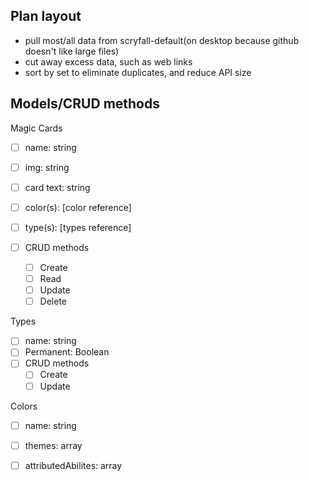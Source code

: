 Plan layout
---------

- pull most/all data from scryfall-default(on desktop because github doesn't like large files)
- cut away excess data, such as web links
- sort by set to eliminate duplicates, and reduce API size

Models/CRUD methods
-------------

Magic Cards
- [ ] name: string
- [ ] img: string
- [ ] card text: string
- [ ] color(s): [color reference]
- [ ] type(s): [types reference]

- [ ] CRUD methods
    - [ ] Create
    - [ ] Read
    - [ ] Update
    - [ ] Delete

Types
- [ ] name: string
- [ ] Permanent: Boolean
- [ ] CRUD methods
    - [ ] Create
    - [ ] Update

Colors
- [ ] name: string
- [ ] themes: array
- [ ] attributedAbilites: array

